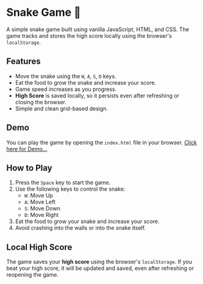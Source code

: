 # Snake Game 🐍

A simple snake game built using vanilla JavaScript, HTML, and CSS. The game tracks and stores the high score locally using the browser's `localStorage`.

## Features
- Move the snake using the `W`, `A`, `S`, `D` keys.
- Eat the food to grow the snake and increase your score.
- Game speed increases as you progress.
- **High Score** is saved locally, so it persists even after refreshing or closing the browser.
- Simple and clean grid-based design.

## Demo
You can play the game by opening the `index.html` file in your browser.
<a href="https://sachin-kumar-2003.github.io/snake/">Click here for Demo...</a>


## How to Play
1. Press the `Space` key to start the game.
2. Use the following keys to control the snake:
   - `W`: Move Up
   - `A`: Move Left
   - `S`: Move Down
   - `D`: Move Right
3. Eat the food to grow your snake and increase your score.
4. Avoid crashing into the walls or into the snake itself.

## Local High Score
The game saves your **high score** using the browser's `localStorage`. If you beat your high score, it will be updated and saved, even after refreshing or reopening the game.
